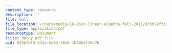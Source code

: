 ```yaml
---
content_type: resource
description: ''
file: null
file_location: /coursemedia/18-06sc-linear-algebra-fall-2011/835b7ef3b33aee6338e61b89b3f10c7b_YzZUIYRCE38.pdf
file_type: application/pdf
resourcetype: Document
title: 3play pdf file
uid: 835b7ef3-b33a-ee63-38e6-1b89b3f10c7b
---
```

